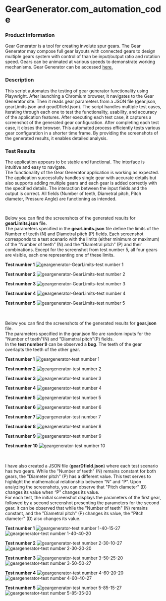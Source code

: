 # GearGenerator.com_automation_code

<h3>Product Information</h3> <p> Gear Generator is a tool for creating involute spur gears. The Gear Generator may compose full gear layouts with connected gears to design multiple gears system with control of than be input/output ratio and rotation speed. Gears can be animated at various speeds to demonstrate working mechanisms. Gear Generator can be accessed <a href="https://geargenerator.com/">here.</a> </p>

<h3>Description</h3> <p>This script automates the testing of gear generator functionality using Playwright. After launching a Chromium browser, it navigates to the Gear Generator site. Then it reads gear parameters from a JSON file (gear.json, gearLimits.json and geadDfield.json). The script handles multiple test cases, iterating through each one to test the functionality, usability, and accuracy of the application features. After executing each test case, it captures a screenshot of the generated gear configuration. After completing each test case, it closes the browser. This automated process efficiently tests various gear configuration in a shorter time frame. By providing the screenshots of the generated results, it enables detailed analysis. </p>
<h3>Test Results</h3> <p> The application appears to be stable and functional. The interface is intuitive and easy to navigate.<br>
The functionality of the Gear Generator application is working as expected. The application successfully handles single gear with accurate details but also supports adding multiple gears and each gear is added correctly with the specified details. The interaction between the input fields and the output is correct. All fields (Number of teeth, Diametral pitch, Pitch diameter, Pressure Angle) are functioning as intended.
</p><br>
<p>Below you can find the screenshots of the generated results for <strong>gearLimits.json</strong> file.<br>
The parameters specified in the <strong>gearLimits.json</strong> file define the limits of the Number of teeth (N) and Diametral pitch (P) fields.
Each screenshot corresponds to a test scenario with the limits (either minimum or maximum) of the “Number of teeth” (N) and the “Diametral pitch” (P) and their combinations. Except for the screenshot from test number 5, all four gears are visible, each one representing one of these limits.


**Test number 1**
![geargenerator-GearLimits-test number 1](https://github.com/SiposCristina/GearGenerator.com_automation_code/assets/157922599/2c1c3717-f0b6-41fa-b16d-5b8fb949276b)

**Test number 2**
![geargenerator-GearLimits-test number 2](https://github.com/SiposCristina/GearGenerator.com_automation_code/assets/157922599/1a8aab6b-ac7a-4dca-9df6-b85a2e7fc841)

**Test number 3**
![geargenerator-GearLimits-test number 3](https://github.com/SiposCristina/GearGenerator.com_automation_code/assets/157922599/ab4dbe60-17a1-4516-b62d-0e90aef30ff6)

**Test number 4**
![geargenerator-GearLimits-test number 4](https://github.com/SiposCristina/GearGenerator.com_automation_code/assets/157922599/5c8d973d-6a90-4105-80c8-5f850d000da8)

**Test number 5**
![geargenerator-GearLimits-test number 5](https://github.com/SiposCristina/GearGenerator.com_automation_code/assets/157922599/dc1843ae-8e73-47ef-883a-8d91ef935211)
<br>
<br>
<br>


<p>Below you can find the screenshots of the generated results for <strong>gear.json</strong> file.<br>
The parameters specified in the gear.json file are random inputs for the "Number of teeth"(N) and "Diametral pitch"(P) fields.<br>
In the <strong>test number 9</strong> can be observed a <strong>bug</strong>. The teeth of the gear overlapts the teeth of the other gear.


**Test number 1**
![geargenerator-test number 1](https://github.com/SiposCristina/GearGenerator.com_automation_code/assets/157922599/40bcf65d-2dff-4a16-be02-8b647c1260cd)

**Test number 2**
![geargenerator-test number 2](https://github.com/SiposCristina/GearGenerator.com_automation_code/assets/157922599/c33ee5b6-262d-4e5f-8250-bf5555a1508c)

**Test number 3** 
![geargenerator-test number 3](https://github.com/SiposCristina/GearGenerator.com_automation_code/assets/157922599/9aa1b85a-ec95-4abd-8927-cac6e139d751)

**Test number 4**
![geargenerator-test number 4](https://github.com/SiposCristina/GearGenerator.com_automation_code/assets/157922599/8eedac12-d612-4fdc-ba49-355853537cc8)

**Test number 5**
![geargenerator-test number 5](https://github.com/SiposCristina/GearGenerator.com_automation_code/assets/157922599/4006a959-c37f-4f14-af50-7ad2f9cd4d66)

**Test number 6**
![geargenerator-test number 6](https://github.com/SiposCristina/GearGenerator.com_automation_code/assets/157922599/6c8c3e04-7fc3-43e3-b9bc-46f3141092f5)

**Test number 7**
![geargenerator-test number 7](https://github.com/SiposCristina/GearGenerator.com_automation_code/assets/157922599/7ae86582-9d20-45a6-935c-65b7d6da94cf)

**Test number 8**
![geargenerator-test number 8](https://github.com/SiposCristina/GearGenerator.com_automation_code/assets/157922599/d1b258bc-b546-4dba-88dd-b29f0fa6b369)

**Test number 9**
![geargenerator-test number 9](https://github.com/SiposCristina/GearGenerator.com_automation_code/assets/157922599/b97cd8c9-f282-4534-8290-8b20770d4247)

**Test number 10**
![geargenerator-test number 10](https://github.com/SiposCristina/GearGenerator.com_automation_code/assets/157922599/4ffe40d4-94a2-4982-920e-749514b6aa74)
<br>
<br>
<br>

I have also created a JSON file (<strong>gearDfield.json</strong>) where each test scenario has two gears. While the "Number of teeth" (N) remains constant for both gears, the "Diameter pitch" (P) has a different value. This test serves to highlight the mathematical relationship between “N” and “P”. Upon analyzing the screenshots, you can observe that "Pitch diameter" (D) changes its value when “P” changes its value.<br>
For each test, the initial screenshot displays the parameters of the first gear, followed by a second screenshot presenting the parameters for the second gear. It can be observed that while the "Number of teeth" (N) remains constant, and the "Diametral pitch" (P) changes its value, the "Pitch diameter" (D) also changes its value.


**Test number 1**
![geargenerator-test number 1-40-15-27](https://github.com/SiposCristina/GearGenerator.com_automation_code/assets/157922599/fea31bc2-22be-4b62-a27f-3b31101aeeb8)
![geargenerator-test number 1-40-40-20](https://github.com/SiposCristina/GearGenerator.com_automation_code/assets/157922599/abb0bd9a-48d6-4fe1-9247-4344e7a2f2ad)

**Test number 2**
![geargenerator-test number 2-30-10-27](https://github.com/SiposCristina/GearGenerator.com_automation_code/assets/157922599/c0c6e473-f7a5-484c-96ac-cc7ccd63b937)
![geargenerator-test number 2-30-20-20](https://github.com/SiposCristina/GearGenerator.com_automation_code/assets/157922599/789d298a-499d-4bab-b15a-caaf341bb28e)

**Test number 3**
![geargenerator-test number 3-50-25-20](https://github.com/SiposCristina/GearGenerator.com_automation_code/assets/157922599/95def7d8-72c8-44c4-9018-a7a1fca22a5c)
![geargenerator-test number 3-50-50-27](https://github.com/SiposCristina/GearGenerator.com_automation_code/assets/157922599/75a7a3f8-8aeb-4e7e-b872-44d040a33f93)

**Test number 4**
![geargenerator-test number 4-60-20-20](https://github.com/SiposCristina/GearGenerator.com_automation_code/assets/157922599/ea00667b-76a8-48ce-9717-be1b956bd40e)
![geargenerator-test number 4-60-40-27](https://github.com/SiposCristina/GearGenerator.com_automation_code/assets/157922599/393bbf55-61f7-4c73-8d47-8b23b1087079)

**Test number 5**
![geargenerator-test number 5-85-15-27](https://github.com/SiposCristina/GearGenerator.com_automation_code/assets/157922599/c1afda86-b44b-4ef3-b9df-38579e01365a)
![geargenerator-test number 5-85-35-20](https://github.com/SiposCristina/GearGenerator.com_automation_code/assets/157922599/32ad080e-a144-415c-9548-fa3eeda0dc80)



